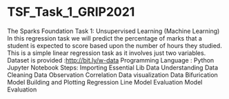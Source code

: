 # TSF_Task_1_GRIP2021

The Sparks Foundation Task 1: Unsupervised Learning (Machine Learning) In this regression task we will predict the percentage of marks that a student is expected to score based upon the number of hours they studied. This is a simple linear regression task as it involves just two variables. Dataset is provided :http://bit.ly/w-data Programming Language : Python Jupyter Notebook Steps: Importing Essential Lib Data Understanding Data Cleaning Data Observation Correlation Data visualization Data Bifurication Model Building and Plotting Regression Line Model Evaluation Model Evaluation

